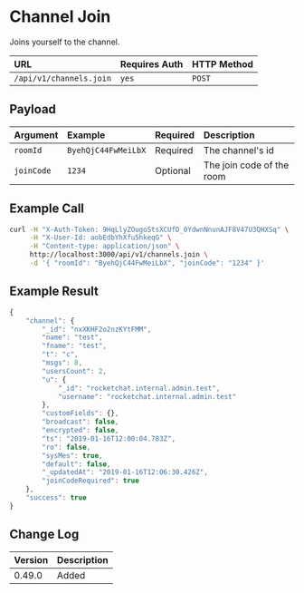# Channel Join

Joins yourself to the channel.

| URL | Requires Auth | HTTP Method |
| :--- | :--- | :--- |
| `/api/v1/channels.join` | `yes` | `POST` |

## Payload

| Argument | Example | Required | Description |
| :--- | :--- | :--- | :--- |
| `roomId` | `ByehQjC44FwMeiLbX` | Required | The channel's id |
| `joinCode` | `1234` | Optional | The join code of the room |

## Example Call

```bash
curl -H "X-Auth-Token: 9HqLlyZOugoStsXCUfD_0YdwnNnunAJF8V47U3QHXSq" \
     -H "X-User-Id: aobEdbYhXfu5hkeqG" \
     -H "Content-type: application/json" \
     http://localhost:3000/api/v1/channels.join \
     -d '{ "roomId": "ByehQjC44FwMeiLbX", "joinCode": "1234" }'
```

## Example Result

```javascript
{
    "channel": {
        "_id": "nxXKHF2o2nzKYtFMM",
        "name": "test",
        "fname": "test",
        "t": "c",
        "msgs": 8,
        "usersCount": 2,
        "u": {
            "_id": "rocketchat.internal.admin.test",
            "username": "rocketchat.internal.admin.test"
        },
        "customFields": {},
        "broadcast": false,
        "encrypted": false,
        "ts": "2019-01-16T12:00:04.783Z",
        "ro": false,
        "sysMes": true,
        "default": false,
        "_updatedAt": "2019-01-16T12:06:30.426Z",
        "joinCodeRequired": true
    },
    "success": true
}
```

## Change Log

| Version | Description |
| :--- | :--- |
| 0.49.0 | Added |

